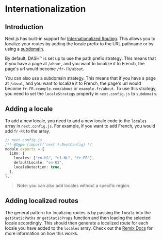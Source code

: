 # Internationalization

## Introduction

Next.js has built-in support for [Internationalized Routing](https://nextjs.org/docs/routing/introduction). This allows you to localize your routes by adding the locale prefix to the URL pathname or by using a [subdomain](https://en.wikipedia.org/wiki/Subdomain).

By default, DASH™ is set up to use the path prefix strategy. This means that if you have a page at `/about`, and you want to localize it to French, the page's url would become `/fr-FR/about`.

You can also use a subdomain strategy. This means that if you have a page at `/about`, and you want to localize it to French, the page's url would become `fr-FR.example.com/about` or `example.fr/about`. To use this strategy, you need to set the `localeStrategy` property in `next.config.js` to `subdomain`.

## Adding a locale

To add a new locale, you need to add a new locale code to the `locales` array in `next.config.js`. For example, if you want to add French, you would add `fr-FR` to the array.

```ts
// next.config.js
/** @type {import('next').NextConfig} */
module.exports = {
  i18n: {
    locales: ["en-US", "nl-NL", "fr-FR"],
    defaultLocale: "en-US",
    localeDetection: true,
  },
};
```

> Note: you can also add locales without a specific region.

## Adding localized routes

The general pattern for localizing routes is by passing the `locale` into the `getStaticPaths` or `getStaticProps` function and then loading the selected locale accordingly. This should then generate a localized route for each locale you have added to the `locales` array. Check out the [Remix Docs](https://nextjs.org/docs/pages/building-your-application/routing/internationalization#how-does-this-work-with-static-generation) for more information on how this works.
